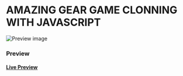 # AMAZING GEAR GAME CLONNING WITH JAVASCRIPT

![Preview image](image.png)

### Preview
#### [Live Preview](https://amazing-gear.netlify.app/)
